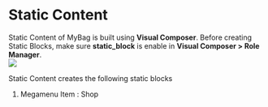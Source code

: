 # Static Content

Static Content of MyBag is built using **Visual Composer**. Before creating Static Blocks, make sure **static_block** is enable in **Visual Composer > Role Manager**.
<br/>![](http://transvelo.github.io/docs/mybag/images/vc-settings.png)

Static Content creates the following static blocks
1. Megamenu Item : Shop

